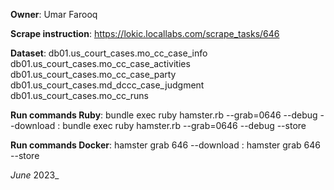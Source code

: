 **Owner**: Umar Farooq

**Scrape instruction**: https://lokic.locallabs.com/scrape_tasks/646

**Dataset**: db01.us_court_cases.mo_cc_case_info
             db01.us_court_cases.mo_cc_case_activities
             db01.us_court_cases.mo_cc_case_party
             db01.us_court_cases.md_dccc_case_judgment
             db01.us_court_cases.mo_cc_runs

**Run commands Ruby**: bundle exec ruby hamster.rb --grab=0646 --debug --download
                     : bundle exec ruby hamster.rb --grab=0646 --debug --store

**Run commands Docker**: hamster grab 646 --download
                       : hamster grab 646 --store

_June_ 2023_
